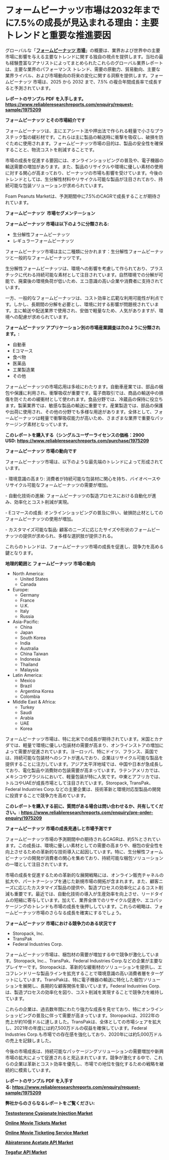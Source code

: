 <p><h1>フォームピーナッツ市場は2032年までに7.5%の成長が見込まれる理由：主要トレンドと重要な推進要因</h1></p><p>グローバルな「<a href="https://www.reliableresearchreports.com/foam-peanuts-r1975209?utm_campaign=107&utm_medium=6&utm_source=Github&utm_content=ia&utm_term=28032025&utm_id=foam-peanuts"><strong>フォームピーナッツ 市場</strong></a>」の概要は、業界および世界中の主要市場に影響を与える主要なトレンドに関する独自の視点を提供します。当社の最も経験豊富なアナリストによってまとめられたこれらのグローバル業界レポートは、主要な業界のパフォーマンス トレンド、需要の原動力、貿易動向、主要な業界ライバル、および市場動向の将来の変化に関する洞察を提供します。フォームピーナッツ 市場は、2025 から 2032 まで、7.5% の複合年間成長率で成長すると予測されています。</p>
<p><strong>レポートのサンプル PDF を入手します。</strong><strong><a href="https://www.reliableresearchreports.com/enquiry/request-sample/1975209?utm_campaign=107&utm_medium=6&utm_source=Github&utm_content=ia&utm_term=28032025&utm_id=foam-peanuts">https://www.reliableresearchreports.com/enquiry/request-sample/1975209</a></strong></p>
<p><strong>フォームピーナッツ とその市場紹介です</strong></p>
<p><p>フォームピーナッツは、主にエアシート法や押出法で作られる軽量で小さなプラスチック製の緩衫材です。これらは主に製品の輸送時に衝撃を吸収し、破損を防ぐために使用されます。フォームピーナッツ市場の目的は、製品の安全性を確保することと、物流コストを削減することです。</p><p>市場の成長を促進する要因には、オンラインショッピングの普及や、電子機器の輸送需要の増加があります。また、製品のリサイクルや環境に優しい素材の使用に対する関心が高まっており、ピーナッツの市場も影響を受けています。今後のトレンドとしては、生分解性材料やリサイクル可能な製品が注目されており、持続可能な包装ソリューションが求められています。</p><p>Foam Peanuts Marketは、予測期間中に7.5%のCAGRで成長することが期待されています。</p><strong><a href="|AUTHORITHY_DOMAIN_URL|?utm_campaign=107&utm_medium=6&utm_source=Github&utm_content=ia&utm_term=28032025&utm_id=foam-peanuts"></a></strong></p>
<p><strong>フォームピーナッツ&nbsp;</strong><strong>&nbsp;市場セグメンテーション</strong></p>
<p><strong>フォームピーナッツ 市場は以下のように分類される:</strong>&nbsp;</p>
<p><ul><li>生分解性フォームピーナッツ</li><li>レギュラーフォームピーナッツ</li></ul></p>
<p><p>フォームピーナッツ市場は主に二種類に分かれます：生分解性フォームピーナッツと一般的なフォームピーナッツです。</p><p>生分解性フォームピーナッツは、環境への影響を考慮して作られており、プラスチックに代わる持続可能な素材として注目されています。自然環境での分解が可能で、廃棄後の環境負荷が低いため、エコ意識の高い企業や消費者に支持されています。</p><p>一方、一般的なフォームピーナッツは、コスト効率と広範な利用可能性が利点です。しかし、長期間の分解を必要とし、環境に対する影響が問題視されています。主に輸送や配送業界で使用され、安価で軽量なため、人気がありますが、環境への配慮が求められています。</p></p>
<p><strong> フォームピーナッツ アプリケーション別の市場産業調査は次のように分類されます。:</strong></p>
<p><ul><li>自動車</li><li>Eコマース</li><li>食べ物</li><li>医薬品</li><li>工業製造業</li><li>その他</li></ul></p>
<p><p>フォームピーナッツの市場応用は多岐にわたります。自動車産業では、部品の梱包や保護に利用され、衝撃吸収が重要です。電子商取引では、商品の輸送中の損傷を防ぐための緩衝材として使われます。食品分野では、冷蔵品の保持に役立ちます。製薬業界では、敏感な製品の輸送に重要です。産業製造では、部品の保護や出荷に使用され、その他の分野でも多様な用途があります。全体として、フォームピーナッツは軽量で衝撃吸収能力が高いため、さまざまな業界で重要なパッケージング素材となっています。</p></p>
<p><strong>このレポートを購入する（シングルユーザーライセンスの価格：2900 USD:</strong><strong>&nbsp;<a href="https://www.reliableresearchreports.com/purchase/1975209?utm_campaign=107&utm_medium=6&utm_source=Github&utm_content=ia&utm_term=28032025&utm_id=foam-peanuts">https://www.reliableresearchreports.com/purchase/1975209</a></strong></p>
<p><strong>フォームピーナッツ 市場の動向です</strong></p>
<p><p>フォームピーナッツ市場は、以下のような最先端のトレンドによって形成されています。</p><p>- 環境意識の高まり: 消費者が持続可能な包装材に関心を持ち、バイオベースやリサイクル可能なフォームピーナッツの需要が増加。</p><p>- 自動化技術の進展: フォームピーナッツの製造プロセスにおける自動化が進み、効率化とコスト削減が実現。</p><p>- Eコマースの成長: オンラインショッピングの普及に伴い、破損防止材としてのフォームピーナッツの使用が増加。</p><p>- カスタマイズ可能な製品: 顧客のニーズに応じたサイズや形状のフォームピーナッツの提供が求められ、多様な選択肢が提供される。</p><p>これらのトレンドは、フォームピーナッツ市場の成長を促進し、競争力を高める鍵となります。</p></p>
<p><strong>地理的範囲と フォームピーナッツ 市場の動向</strong></p>
<p><ul>
    <li>
        North America:
        <ul>
            <li>United States</li>
            <li>Canada</li>
        </ul>
    </li>
    <li>
        Europe:
        <ul>
            <li>Germany</li>
            <li>France</li>
            <li>U.K.</li>
            <li>Italy</li>
            <li>Russia</li>
        </ul>
    </li>
    <li>
        Asia-Pacific:
        <ul>
            <li>China</li>
            <li>Japan</li>
            <li>South Korea</li>
            <li>India</li>
            <li>Australia</li>
            <li>China Taiwan</li>
            <li>Indonesia</li>
            <li>Thailand</li>
            <li>Malaysia</li>
        </ul>
    </li>
    <li>
        Latin America:
        <ul>
            <li>Mexico</li>
            <li>Brazil</li>
            <li>Argentina Korea</li>
            <li>Colombia</li>
        </ul>
    </li>
    <li>
        Middle East & Africa:
        <ul>
            <li>Turkey</li>
            <li>Saudi</li>
            <li>Arabia</li>
            <li>UAE</li>
            <li>Korea</li>
        </ul>
    </li>
    </ul></p>
<p><p>フォームピーナッツ市場は、特に北米での成長が期待されています。米国とカナダでは、軽量で環境に優しい包装材の需要が高まり、オンラインストアの増加によって需要が促進されています。ヨーロッパ、特にドイツ、フランス、英国では、持続可能な包装材へのシフトが進んでおり、企業はリサイクル可能な製品を提供することに注力しています。アジア太平洋地域では、中国や日本が急成長しており、電化製品や消費財の包装需要が高まっています。ラテンアメリカでは、メキシコやブラジルにおいて、軽量包装が特に人気です。中東とアフリカでは、トルコやUAEが成長市場として注目されています。Storopack, TransPak、Federal Industries Corp.などの主要企業は、技術革新と環境対応型製品の開発に投資することで競争力を高めています。</p></p>
<p><strong>このレポートを購入する前に、質問がある場合は問い合わせるか、共有してください。:&nbsp;<a href="https://www.reliableresearchreports.com/enquiry/pre-order-enquiry/1975209?utm_campaign=107&utm_medium=6&utm_source=Github&utm_content=ia&utm_term=28032025&utm_id=foam-peanuts">https://www.reliableresearchreports.com/enquiry/pre-order-enquiry/1975209</a></strong></p>
<p><strong>フォームピーナッツ 市場の成長見通しと市場予測です</strong></p>
<p><p>フォームピーナッツ市場の予測期間中の期待されるCAGRは、約5%とされています。この成長は、環境に優しい素材としての需要の高まりや、梱包の安全性を向上させるための革新的な技術導入に起因しています。特に、生分解性フォームピーナッツの開発が消費者の関心を集めており、持続可能な梱包ソリューションの一環として注目されています。</p><p>市場の成長を促進するための革新的な展開戦略には、オンライン販売チャネルの拡大や、パートナーシップを通じた新規市場の開拓が含まれます。また、顧客ニーズに応じたカスタマイズ製品の提供や、製造プロセスの効率化によるコスト削減も重要です。最近では、自動化技術の導入が生産効率を向上させ、リードタイムの短縮に寄与しています。加えて、業界全体でのリサイクル促進や、エコパッケージングのトレンドも市場の成長を後押ししています。これらの戦略は、フォームピーナッツ市場のさらなる成長を確実にするでしょう。</p></p>
<p><strong>フォームピーナッツ 市場における競争力のある状況です</strong></p>
<p><ul><li>Storopack, Inc.</li><li>TransPak</li><li>Federal Industries Corp.</li></ul></p>
<p><p>フォームピーナッツ市場は、梱包材の需要が増加する中で競争が激化しています。Storopack, Inc.、TransPak、Federal Industries Corp.などの企業が主要なプレイヤーです。Storopackは、革新的な緩衝材のソリューションを提供し、エコフレンドリーな製品ラインを拡充することで環境意識の高い消費者層をターゲットにしています。TransPakは、特に電子機器の輸送に特化した梱包ソリューションを展開し、長期的な顧客関係を築いています。Federal Industries Corp.は、製造プロセスの効率化を図り、コスト削減を実現することで競争力を維持しています。</p><p>これらの企業は、過去数年間にわたり強力な成長を見せており、特にオンラインショッピングの普及に伴って需要が高まっています。Storopackは、2022年の売上が約10億ドルに達しました。TransPakは、全体としての市場シェアを拡大し、2021年の年度には約7,500万ドルの収益を確保しています。Federal Industries Corp.も市場での存在感を強化しており、2020年には約5,000万ドルの売上を記録しました。</p><p>今後の市場成長は、持続可能なパッケージングソリューションの需要増加や新興市場の拡大によって促進されると見込まれています。競争が激化する中で、これらの企業は革新とコスト効率を優先し、市場での地位を強化するための戦略を継続的に模索しています。</p></p>
<p><strong>レポートのサンプル PDF を入手する:&nbsp;<a href="https://www.reliableresearchreports.com/enquiry/request-sample/1975209?utm_campaign=107&utm_medium=6&utm_source=Github&utm_content=ia&utm_term=28032025&utm_id=foam-peanuts">https://www.reliableresearchreports.com/enquiry/request-sample/1975209</a></strong></p>
<p></p>
<p></p>
<p></p>
<p></p>
<p><strong>弊社からのさらなるレポートをご覧ください:</strong></p>
<p><strong><p><a href="https://github.com/pilukypalis/Market-Research-Report-List-1/blob/main/testosterone-cypionate-injection-market.md?utm_campaign=107&utm_medium=6&utm_source=Github&utm_content=ia&utm_term=28032025&utm_id=foam-peanuts">Testosterone Cypionate Injection Market</a></p><p><a href="https://github.com/zakkistuey/Market-Research-Report-List-1/blob/main/online-movie-tickets-market.md?utm_campaign=107&utm_medium=6&utm_source=Github&utm_content=ia&utm_term=28032025&utm_id=foam-peanuts">Online Movie Tickets Market</a></p><p><a href="https://github.com/siertnamba7u/Market-Research-Report-List-1/blob/main/online-movie-ticketing-service-market.md?utm_campaign=107&utm_medium=6&utm_source=Github&utm_content=ia&utm_term=28032025&utm_id=foam-peanuts">Online Movie Ticketing Service Market</a></p><p><a href="https://github.com/jugutstam/Market-Research-Report-List-1/blob/main/abiraterone-acetate-api-market.md?utm_campaign=107&utm_medium=6&utm_source=Github&utm_content=ia&utm_term=28032025&utm_id=foam-peanuts">Abiraterone Acetate API Market</a></p><p><a href="https://github.com/reahmmunises/Market-Research-Report-List-1/blob/main/tegafur-api-market.md?utm_campaign=107&utm_medium=6&utm_source=Github&utm_content=ia&utm_term=28032025&utm_id=foam-peanuts">Tegafur API Market</a></p></strong></p>